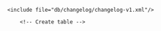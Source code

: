 <!-- Create schema if not exists -->
<databaseChangeLog
        xmlns="http://www.liquibase.org/xml/ns/dbchangelog"
        xmlns:xsi="http://www.w3.org/2001/XMLSchema-instance"
        xsi:schemaLocation="http://www.liquibase.org/xml/ns/dbchangelog
         http://www.liquibase.org/xml/ns/dbchangelog/dbchangelog-3.8.xsd">

    <include file="db/changelog/changelog-v1.xml"/>

<changeSet id="000-create-schema" author="snehal">
    <preConditions onFail="MARK_RAN">
        <not>
            <schemaExists schemaName="plutus_ecollection"/>
        </not>
    </preConditions>
    <createSchema schemaName="plutus_ecollection"/>
</changeSet>

        <!-- Create table -->
<changeSet id="001-create-plutus-finacle-transaction-details" author="snehal">
<preConditions onFail="MARK_RAN">
    <not>
        <tableExists tableName="plutus_finacle_transaction_details" schemaName="plutus_ecollection"/>
    </not>
</preConditions>
<createTable tableName="plutus_finacle_transaction_details" schemaName="plutus_ecollection">
    <column name="id" type="SERIAL">
        <constraints primaryKey="true" nullable="false"/>
    </column>
    <column name="tran_date" type="DATE"/>
    <column name="tran_id" type="VARCHAR(50)"/>
    <column name="part_tran_srl_num" type="INTEGER"/>
    <column name="del_flg" type="BOOLEAN"/>
    <column name="tran_type" type="VARCHAR(20)"/>
    <column name="tran_sub_type" type="VARCHAR(20)"/>
    <column name="part_tran_type" type="VARCHAR(20)"/>
    <column name="gl_sub_head_code" type="VARCHAR(20)"/>
    <column name="acid" type="VARCHAR(50)"/>
    <column name="value_date" type="DATE"/>
    <column name="tran_amt" type="NUMERIC(18,2)"/>
    <column name="tran_particular" type="TEXT"/>
    <column name="entry_date" type="TIMESTAMP"/>
    <column name="pstd_date" type="TIMESTAMP"/>
    <column name="ref_num" type="VARCHAR(50)"/>
    <column name="instrmnt_type" type="VARCHAR(20)"/>
    <column name="instrmnt_date" type="DATE"/>
    <column name="instrmnt_num" type="VARCHAR(50)"/>
    <column name="tran_rmks" type="TEXT"/>
    <column name="cust_id" type="VARCHAR(50)"/>
    <column name="br_code" type="VARCHAR(20)"/>
    <column name="crncy_code" type="VARCHAR(10)"/>
    <column name="tran_crncy_code" type="VARCHAR(10)"/>
    <column name="ref_amt" type="NUMERIC(18,2)"/>
    <column name="sol_id" type="VARCHAR(20)"/>
    <column name="bank_code" type="VARCHAR(20)"/>
    <column name="trea_ref_num" type="VARCHAR(50)"/>
    <column name="reversal_date" type="DATE"/>
    <column name="reversal_value_date" type="DATE"/>
    <column name="tran_particular_2" type="TEXT"/>
    <column name="tran_particular_code" type="VARCHAR(20)"/>
    <column name="tr_status" type="VARCHAR(20)"/>
    <column name="party_code" type="VARCHAR(50)"/>
    <column name="gl_date" type="DATE"/>
    <column name="bank_id" type="VARCHAR(20)"/>
    <column name="tran_free_code1" type="VARCHAR(50)"/>
    <column name="tran_free_code2" type="VARCHAR(50)"/>
    <column name="reversal_status" type="VARCHAR(20)"/>
    <column name="available_amt" type="NUMERIC(18,2)"/>
    <column name="acct_balance" type="NUMERIC(18,2)"/>
    <column name="foracid" type="VARCHAR(50)"/>
    <column name="acct_name" type="VARCHAR(100)"/>
    <column name="acct_short_name" type="VARCHAR(50)"/>
    <column name="last_tran_date_cr" type="DATE"/>
    <column name="raw_json" type="JSONB"/>
    <column name="received_at" type="TIMESTAMP"/>
</createTable>
</changeSet>
</databaseChangeLog>
